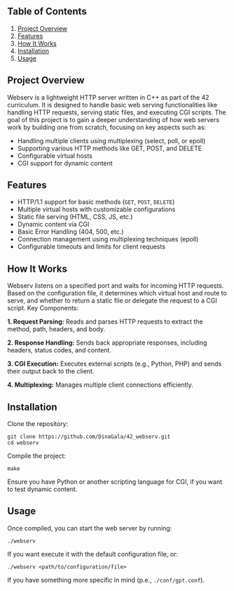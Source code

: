 ## Table of Contents
1. [Project Overview](#project-overview)
2. [Features](#features)
3. [How It Works](#how-it-works)
4. [Installation](#installation)
5. [Usage](#usage)


## Project Overview

Webserv is a lightweight HTTP server written in C++ as part of the 42 curriculum. It is designed to handle basic web serving functionalities like handling HTTP requests, serving static files, and executing CGI scripts. The goal of this project is to gain a deeper understanding of how web servers work by building one from scratch, focusing on key aspects such as:

- Handling multiple clients using multiplexing (select, poll, or epoll)
- Supporting various HTTP methods like GET, POST, and DELETE
- Configurable virtual hosts
- CGI support for dynamic content

## Features

- HTTP/1.1 support for basic methods (`GET`, `POST`, `DELETE`)
- Multiple virtual hosts with customizable configurations
- Static file serving (HTML, CSS, JS, etc.)
- Dynamic content via CGI
- Basic Error Handling (404, 500, etc.)
- Connection management using multiplexing techniques (epoll)
- Configurable timeouts and limits for client requests

## How It Works

Webserv listens on a specified port and waits for incoming HTTP requests. Based on the configuration file, it determines which virtual host and route to serve, and whether to return a static file or delegate the request to a CGI script.
Key Components:

**1. Request Parsing:** Reads and parses HTTP requests to extract the method, path, headers, and body.

**2. Response Handling:** Sends back appropriate responses, including headers, status codes, and content.

**3. CGI Execution:** Executes external scripts (e.g., Python, PHP) and sends their output back to the client.

**4. Multiplexing:** Manages multiple client connections efficiently.


## Installation

Clone the repository:

```
git clone https://github.com/DinaGala/42_webserv.git
cd webserv
```

Compile the project:

```
make
```
Ensure you have Python or another scripting language for CGI, if you want to test dynamic content.

## Usage

Once compiled, you can start the web server by running:

```
./webserv
```

If you want execute it with the default configuration file, or:

```
./webserv <path/to/configuration/file>
```

If you have something more specific in mind (p.e., `./conf/gpt.conf`).

